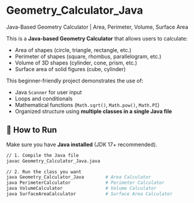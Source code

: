 # Geometry_Calculator_Java
Java-Based Geometry Calculator | Area, Perimeter, Volume, Surface Area

This is a **Java-based Geometry Calculator** that allows users to calculate:
-  Area of shapes (circle, triangle, rectangle, etc.)
-  Perimeter of shapes (square, rhombus, parallelogram, etc.)
-  Volume of 3D shapes (cylinder, cone, prism, etc.)
-  Surface area of solid figures (cube, cylinder)

This beginner-friendly project demonstrates the use of:
- Java `Scanner` for user input
- Loops and conditionals
- Mathematical functions (`Math.sqrt()`, `Math.pow()`, `Math.PI`)
- Organized structure using **multiple classes in a single Java file**


## 🚀 How to Run
Make sure you have **Java installed** (JDK 17+ recommended).

```bash
// 1. Compile the Java file
javac Geometry_Calculator_Java.java

// 2. Run the class you want
java Geometry_Calculator_Java        # Area Calculator
java PerimeterCalculator             # Perimeter Calculator
java VolumeCalculator                # Volume Calculator
java SurfaceAreaCalculator           # Surface Area Calculator
